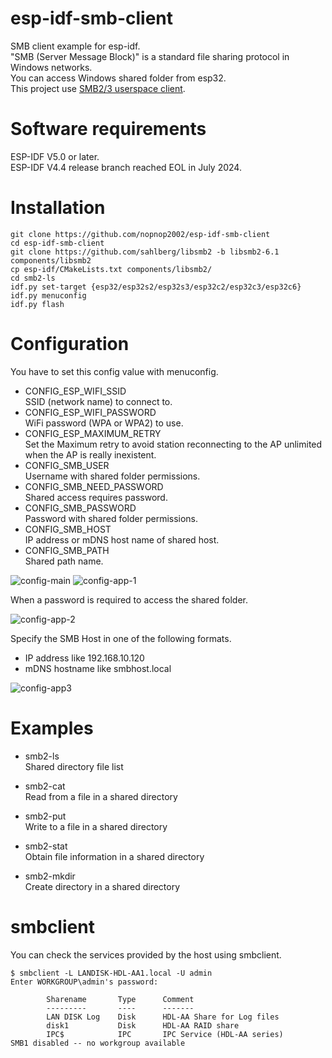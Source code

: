 # esp-idf-smb-client
SMB client example for esp-idf.   
"SMB (Server Message Block)" is a standard file sharing protocol in Windows networks.   
You can access Windows shared folder from esp32.   
This project use [SMB2/3 userspace client](https://github.com/sahlberg/libsmb2).

# Software requirements
ESP-IDF V5.0 or later.   
ESP-IDF V4.4 release branch reached EOL in July 2024.   

# Installation
```
git clone https://github.com/nopnop2002/esp-idf-smb-client
cd esp-idf-smb-client
git clone https://github.com/sahlberg/libsmb2 -b libsmb2-6.1 components/libsmb2
cp esp-idf/CMakeLists.txt components/libsmb2/
cd smb2-ls
idf.py set-target {esp32/esp32s2/esp32s3/esp32c2/esp32c3/esp32c6}
idf.py menuconfig
idf.py flash
```

# Configuration   
You have to set this config value with menuconfig.   
- CONFIG_ESP_WIFI_SSID   
SSID (network name) to connect to.
- CONFIG_ESP_WIFI_PASSWORD   
WiFi password (WPA or WPA2) to use.
- CONFIG_ESP_MAXIMUM_RETRY   
Set the Maximum retry to avoid station reconnecting to the AP unlimited when the AP is really inexistent.
- CONFIG_SMB_USER   
Username with shared folder permissions.
- CONFIG_SMB_NEED_PASSWORD   
Shared access requires password.
- CONFIG_SMB_PASSWORD   
Password with shared folder permissions.
- CONFIG_SMB_HOST   
IP address or mDNS host name of shared host.   
- CONFIG_SMB_PATH   
Shared path name.

![config-main](https://user-images.githubusercontent.com/6020549/119461488-b5e0cb00-bd7a-11eb-8e7a-12e9a2859787.jpg)
![config-app-1](https://user-images.githubusercontent.com/6020549/169681869-234719cf-d043-467f-a339-abf0c2ac7eb6.jpg)

When a password is required to access the shared folder.   

![config-app-2](https://user-images.githubusercontent.com/6020549/169681877-ce4da211-bc92-4546-995c-cc16bb65ba51.jpg)

Specify the SMB Host in one of the following formats.   
- IP address like 192.168.10.120   
- mDNS hostname like smbhost.local   

![config-app3](https://user-images.githubusercontent.com/6020549/220567598-abde2ecd-32fb-4d39-a53f-9a9b23f22078.jpg)

# Examples
- smb2-ls   
 Shared directory file list

- smb2-cat   
 Read from a file in a shared directory

- smb2-put   
 Write to a file in a shared directory

- smb2-stat   
 Obtain file information in a shared directory

- smb2-mkdir   
 Create directory in a shared directory


# smbclient
You can check the services provided by the host using smbclient.   
```
$ smbclient -L LANDISK-HDL-AA1.local -U admin
Enter WORKGROUP\admin's password:

        Sharename       Type      Comment
        ---------       ----      -------
        LAN DISK Log    Disk      HDL-AA Share for Log files
        disk1           Disk      HDL-AA RAID share
        IPC$            IPC       IPC Service (HDL-AA series)
SMB1 disabled -- no workgroup available
```
